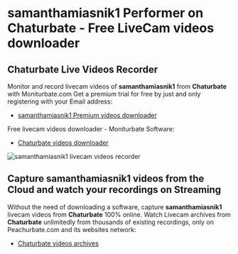 # samanthamiasnik1 Performer on Chaturbate - Free LiveCam videos downloader

## Chaturbate Live Videos Recorder

Monitor and record livecam videos of **samanthamiasnik1** from **Chaturbate** with Moniturbate.com
Get a premium trial for free by just and only registering with your Email address:
* [samanthamiasnik1 Premium videos downloader](https://moniturbate.com/request-demo-licence-key.html)

Free livecam videos downloader - Moniturbate Software:
* [Chaturbate videos downloader](https://moniturbate.com/moniturbate-download-software.html)

![samanthamiasnik1 livecam videos recorder](https://peachurnet.com/templates/moniturbate-software.png)


## Capture samanthamiasnik1 videos from the Cloud and watch your recordings on Streaming

Without the need of downloading a software, capture **samanthamiasnik1** livecam videos from **Chaturbate** 100% online.
Watch Livecam archives from **Chaturbate** unlimitedly from thousands of existing recordings, only on Peachurbate.com and its websites network:
* [Chaturbate videos archives](https://peachurnet.com/)